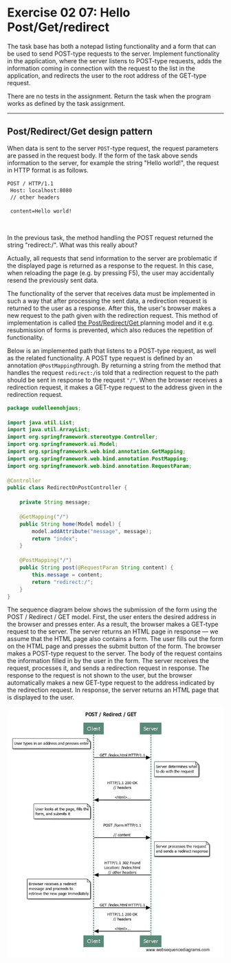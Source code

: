# Exercise 02 07: Hello Post/Get/redirect


The task base has both a notepad listing functionality
and a form that can be used to send POST-type requests to the server.
Implement functionality in the application, where the server listens to
POST-type requests, adds the information coming in connection with the
request to the list in the application, and redirects the user to the
root address of the GET-type request.

There are no tests in the assignment.  Return the task when the program works as defined by the task assignment.

---


## Post/Redirect/Get design pattern

When data is sent to the server `POST`-type
request, the request parameters are passed in the request body.  If the
form of the task above sends information to the server, for example the
string "Hello world!", the request in HTTP format is as follows.

```
POST / HTTP/1.1
 Host: localhost:8080
 // other headers

 content=Hello world!

 
```

In the previous task, the method handling the POST request returned the string "redirect:/".  What was this really about?

Actually,
all requests that send information to the server are problematic if the
displayed page is returned as a response to the request.  In this case,
when reloading the page (e.g. by pressing F5), the user may
accidentally resend the previously sent data.

The functionality
of the server that receives data must be implemented in such a way that
after processing the sent data, a redirection request is returned to
the user as a response.   After this, the user's browser makes a new
request to the path given with the redirection request.   This method of
implementation is called [ the Post/Redirect/Get ](http://en.wikipedia.org/wiki/Post/Redirect/Get) planning model and it e.g.   resubmission of forms is prevented, which also reduces the repetition of functionality.

Below
is an implemented path that listens to a POST-type request, as well as
the related functionality.  A POST type request is defined by an
annotation `@PostMapping`through.  By returning a string from the method that handles the request `redirect:/`is told that a redirection request to the path should be sent in response to the request `"/"`.
When the browser receives a redirection request, it makes a GET-type
request to the address given in the redirection request.

```java
package uudelleenohjaus;

import java.util.List;
import java.util.ArrayList;
import org.springframework.stereotype.Controller;
import org.springframework.ui.Model;
import org.springframework.web.bind.annotation.GetMapping;
import org.springframework.web.bind.annotation.PostMapping;
import org.springframework.web.bind.annotation.RequestParam;

@Controller
public class RedirectOnPostController {

    private String message;

    @GetMapping("/")
    public String home(Model model) {
        model.addAttribute("message", message);
        return "index";
    }

    @PostMapping("/")
    public String post(@RequestParam String content) {
        this.message = content;
        return "redirect:/";
    }
}
```

The sequence diagram below shows the submission of the form using the POST /
Redirect / GET model.  First, the user enters the desired address in
the browser and presses enter.  As a result, the browser makes a
GET-type request to the server.  The server returns an HTML page in
response — we assume that the HTML page also contains a form.  The user
fills out the form on the HTML page and presses the submit button of the
form.  The browser makes a POST-type request to the server.  The body
of the request contains the information filled in by the user in the
form.  The server receives the request, processes it, and sends a
redirection request in response.  The response to the request is not
shown to the user, but the browser automatically makes a new GET-type
request to the address indicated by the redirection request.  In
response, the server returns an HTML page that is displayed to the user.


![](assets/20231028_194044_post-redirect-get.webp)
